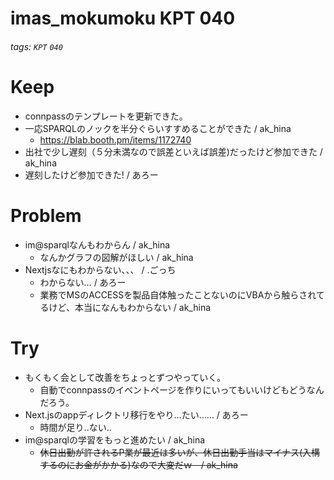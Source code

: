 # imas_mokumoku KPT 040

###### tags: `KPT` `040`

# Keep

- connpassのテンプレートを更新できた。
- 一応SPARQLのノックを半分ぐらいすすめることができた / ak_hina
    - https://blab.booth.pm/items/1172740
- 出社で少し遅刻（５分未満なので誤差といえば誤差)だったけど参加できた / ak_hina
- 遅刻したけど参加できた! / あろー

# Problem

- im@sparqlなんもわからん / ak_hina
    - なんかグラフの図解がほしい / ak_hina
- Nextjsなにもわからない、、、 / .ごっち
    - わからない… / あろー
    - 業務でMSのACCESSを製品自体触ったことないのにVBAから触らされてるけど、本当になんもわからない / ak_hina

# Try

- もくもく会として改善をちょっとずつやっていく。
    - 自動でconnpassのイベントページを作りにいってもいいけどもどうなんだろう。
- Next.jsのappディレクトリ移行をやり…たい…… / あろー
    - 時間が足り..ない..
- im@sparqlの学習をもっと進めたい / ak_hina
    - ~~休日出勤が許されるP業が最近は多いが、休日出勤手当はマイナス(入構するのにお金がかかる)なので大変だｗ　/ ak_hina~~
